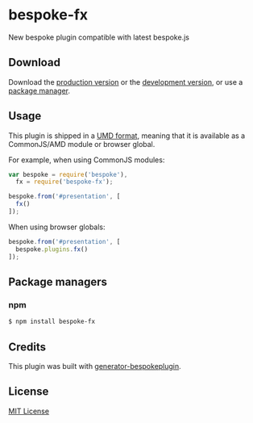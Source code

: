# bespoke-fx

New bespoke plugin compatible with latest bespoke.js

## Download

Download the [production version][min] or the [development version][max], or use a [package manager](#package-managers).

[min]: https://raw.github.com/developerworks/bespoke-fx/master/dist/bespoke-fx.min.js
[max]: https://raw.github.com/developerworks/bespoke-fx/master/dist/bespoke-fx.js

## Usage

This plugin is shipped in a [UMD format](https://github.com/umdjs/umd), meaning that it is available as a CommonJS/AMD module or browser global.

For example, when using CommonJS modules:

```js
var bespoke = require('bespoke'),
  fx = require('bespoke-fx');

bespoke.from('#presentation', [
  fx()
]);
```

When using browser globals:

```js
bespoke.from('#presentation', [
  bespoke.plugins.fx()
]);
```

## Package managers

### npm

```bash
$ npm install bespoke-fx
```

## Credits

This plugin was built with [generator-bespokeplugin](https://github.com/markdalgleish/generator-bespokeplugin).

## License

[MIT License](http://en.wikipedia.org/wiki/MIT_License)

